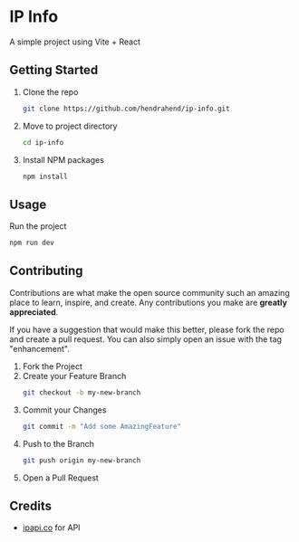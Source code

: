 # IP Info
A simple project using Vite + React
## Getting Started

1. Clone the repo
   ```sh
   git clone https://github.com/hendrahend/ip-info.git
   ```
2. Move to project directory
   ```sh
   cd ip-info
   ```
3. Install NPM packages
   ```sh
   npm install
   ```

## Usage

Run the project
   ```sh
   npm run dev
   ```

## Contributing
Contributions are what make the open source community such an amazing place to learn, inspire, and create. Any contributions you make are **greatly appreciated**.

If you have a suggestion that would make this better, please fork the repo and create a pull request. You can also simply open an issue with the tag "enhancement".

1. Fork the Project
2. Create your Feature Branch
   ```sh
   git checkout -b my-new-branch
   ```
4. Commit your Changes
   ```sh
   git commit -m "Add some AmazingFeature"
   ```
6. Push to the Branch
   ```sh
   git push origin my-new-branch
   ```
8. Open a Pull Request

## Credits

- [ipapi.co](https://ipapi.co/) for API
